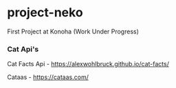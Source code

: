 # project-neko
First Project at Konoha (Work Under Progress)


### Cat Api's

Cat Facts Api - https://alexwohlbruck.github.io/cat-facts/

Cataas - https://cataas.com/
